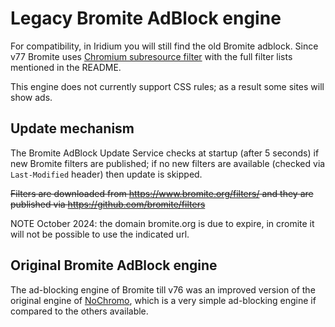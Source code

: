 # Legacy Bromite AdBlock engine

For compatibility, in Iridium you will still find the old Bromite adblock.
Since v77 Bromite uses [Chromium subresource filter](https://github.com/chromium/chromium/tree/main/components/subresource_filter) with the full filter lists mentioned in the README.

This engine does not currently support CSS rules; as a result some sites will show ads.

## Update mechanism

The Bromite AdBlock Update Service checks at startup (after 5 seconds) if new Bromite filters are published; if no new filters are available (checked via `Last-Modified` header) then update is skipped.

~~Filters are downloaded from https://www.bromite.org/filters/ and they are published via https://github.com/bromite/filters~~

NOTE October 2024: the domain bromite.org is due to expire, in cromite it will not be possible to use the indicated url.

## Original Bromite AdBlock engine
The ad-blocking engine of Bromite till v76 was an improved version of the original engine of [NoChromo](https://forum.xda-developers.com/android/apps-games/app-nochromo-wild-browser-appears-t3130776), which is a very simple ad-blocking engine if compared to the others available.
